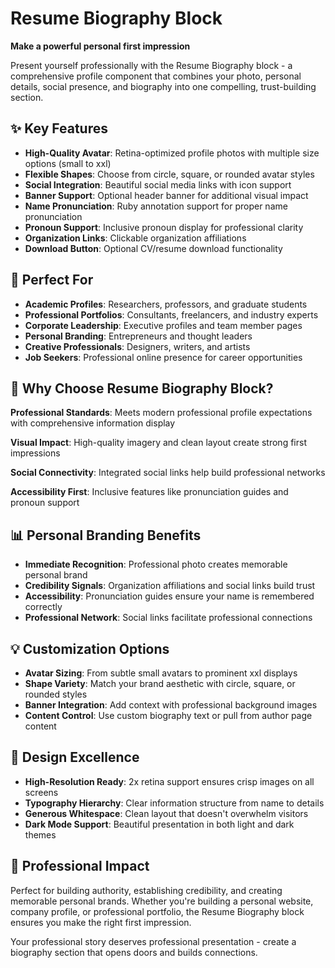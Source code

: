 # Resume Biography Block

**Make a powerful personal first impression**

Present yourself professionally with the Resume Biography block - a comprehensive profile component that combines your photo, personal details, social presence, and biography into one compelling, trust-building section.

## ✨ Key Features

- **High-Quality Avatar**: Retina-optimized profile photos with multiple size options (small to xxl)
- **Flexible Shapes**: Choose from circle, square, or rounded avatar styles
- **Social Integration**: Beautiful social media links with icon support
- **Banner Support**: Optional header banner for additional visual impact
- **Name Pronunciation**: Ruby annotation support for proper name pronunciation
- **Pronoun Support**: Inclusive pronoun display for professional clarity
- **Organization Links**: Clickable organization affiliations
- **Download Button**: Optional CV/resume download functionality

## 🎯 Perfect For

- **Academic Profiles**: Researchers, professors, and graduate students
- **Professional Portfolios**: Consultants, freelancers, and industry experts
- **Corporate Leadership**: Executive profiles and team member pages
- **Personal Branding**: Entrepreneurs and thought leaders
- **Creative Professionals**: Designers, writers, and artists
- **Job Seekers**: Professional online presence for career opportunities

## 🚀 Why Choose Resume Biography Block?

**Professional Standards**: Meets modern professional profile expectations with comprehensive information display

**Visual Impact**: High-quality imagery and clean layout create strong first impressions

**Social Connectivity**: Integrated social links help build professional networks

**Accessibility First**: Inclusive features like pronunciation guides and pronoun support

## 📊 Personal Branding Benefits

- **Immediate Recognition**: Professional photo creates memorable personal brand
- **Credibility Signals**: Organization affiliations and social links build trust
- **Accessibility**: Pronunciation guides ensure your name is remembered correctly
- **Professional Network**: Social links facilitate professional connections

## 💡 Customization Options

- **Avatar Sizing**: From subtle small avatars to prominent xxl displays
- **Shape Variety**: Match your brand aesthetic with circle, square, or rounded styles
- **Banner Integration**: Add context with professional background images
- **Content Control**: Use custom biography text or pull from author page content

## 🎨 Design Excellence

- **High-Resolution Ready**: 2x retina support ensures crisp images on all screens
- **Typography Hierarchy**: Clear information structure from name to details
- **Generous Whitespace**: Clean layout that doesn't overwhelm visitors
- **Dark Mode Support**: Beautiful presentation in both light and dark themes

## 💼 Professional Impact

Perfect for building authority, establishing credibility, and creating memorable personal brands. Whether you're building a personal website, company profile, or professional portfolio, the Resume Biography block ensures you make the right first impression.

Your professional story deserves professional presentation - create a biography section that opens doors and builds connections.

